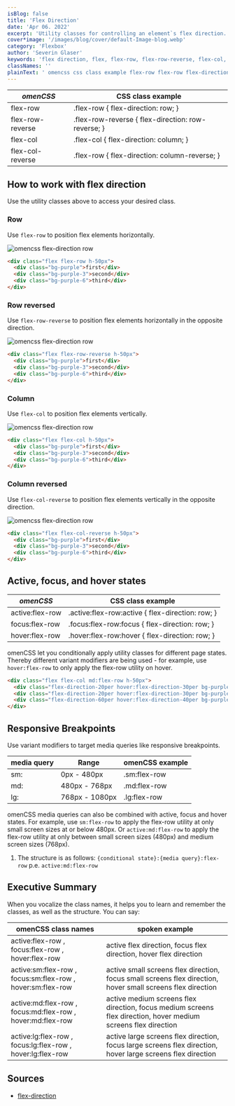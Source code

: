 ```yaml
---
isBlog: false
title: 'Flex Direction'
date: 'Apr 06. 2022'
excerpt: 'Utility classes for controlling an element`s flex direction.'
cover*image: '/images/blog/cover/default-Image-blog.webp'
category: 'Flexbox'
author: 'Severin Glaser'
keywords: 'flex direction, flex, flex-row, flex-row-reverse, flex-col, flex-col-reverse'
classNames: ''
plainText: ' omencss css class example flex-row flex-row flex-direction: row; flex-row-reverse flex-row-reverse flex-direction: row-reverse; flex-col flex-col flex-direction: column; flex-col-reverse flex-row flex-direction: column-reverse; how to work with flex direction use the utility classes above to access your desired class row use `flex-row` to position flex elements horizontally ! omencss flex-direction row images docs flex flex-direction webp?style=centerme  row reversed use `flex-row-reverse` to position flex elements horizontally in the opposite direction ! omencss flex-direction row images docs flex flex-direction-row-reversed webp?style=centerme  column use `flex-col` to position flex elements vertically ! omencss flex-direction row images docs flex flex-direction-col webp?style=centerme  column reversed use `flex-col-reverse` to position flex elements vertically in the opposite direction ! omencss flex-direction row images docs flex flex-direction-col-reversed webp?style=centerme  active focus and hover states omencss css class example active:flex-row active :flex-row:active flex-direction: row; focus:flex-row focus :flex-row:focus flex-direction: row; hover:flex-row hover :flex-row:hover flex-direction: row; omencss let you conditionally apply utility classes for different page states thereby different variant modifiers are being used for example use `hover:flex-row` to only apply the flex-row utility on hover  responsive breakpoints use variant modifiers to target media queries like responsive breakpoints media query range omencss example sm: 0px 480px sm:flex-row md: 480px 768px md:flex-row lg: 768px 1080px lg:flex-row omencss media queries can also be combined with active focus and hover states for example use `sm:flex-row` to apply the flex-row utility at only small screen sizes at or below 480px or `active:md:flex-row` to apply the flex-row utility at only between small screen sizes 480px and medium screen sizes 768px 1 the structure is as follows: ` conditional state : media query :flex-row` p e `active:md:flex-row` executive summary when you vocalize the class names it helps you to learn and remember the classes as well as the structure you can say: omencss class names spoken example active:flex-row focus:flex-row hover:flex-row active flex direction focus flex direction hover flex direction active:sm:flex-row focus:sm:flex-row hover:sm:flex-row active small screens flex direction focus small screens flex direction hover small screens flex direction active:md:flex-row focus:md:flex-row hover:md:flex-row active medium screens flex direction focus medium screens flex direction hover medium screens flex direction active:lg:flex-row focus:lg:flex-row hover:lg:flex-row active large screens flex direction focus large screens flex direction hover large screens flex direction sources flex-direction https: developer mozilla org en-us docs web css flex-direction '
---
```


| _omenCSS_        | CSS class example                                  |
| ---------------- | -------------------------------------------------- |
| flex-row         | .flex-row { flex-direction: row; }                 |
| flex-row-reverse | .flex-row-reverse { flex-direction: row-reverse; } |
| flex-col         | .flex-col { flex-direction: column; }              |
| flex-col-reverse | .flex-row { flex-direction: column-reverse; }      |

## How to work with flex direction

Use the utility classes above to access your desired class.

### Row

Use `flex-row` to position flex elements horizontally.

![omencss flex-direction row](/images/docs/flex/flex-direction.webp?style=centerme)

```html
<div class="flex flex-row h-50px">
  <div class="bg-purple">first</div>
  <div class="bg-purple-3">second</div>
  <div class="bg-purple-6">third</div>
</div>
```

### Row reversed

Use `flex-row-reverse` to position flex elements horizontally in the opposite direction.

![omencss flex-direction row](/images/docs/flex/flex-direction-row-reversed.webp?style=centerme)

```html
<div class="flex flex-row-reverse h-50px">
  <div class="bg-purple">first</div>
  <div class="bg-purple-3">second</div>
  <div class="bg-purple-6">third</div>
</div>
```

### Column

Use `flex-col` to position flex elements vertically.

![omencss flex-direction row](/images/docs/flex/flex-direction-col.webp?style=centerme)

```html
<div class="flex flex-col h-50px">
  <div class="bg-purple">first</div>
  <div class="bg-purple-3">second</div>
  <div class="bg-purple-6">third</div>
</div>
```

### Column reversed

Use `flex-col-reverse` to position flex elements vertically in the opposite direction.

![omencss flex-direction row](/images/docs/flex/flex-direction-col-reversed.webp?style=centerme)

```html
<div class="flex flex-col-reverse h-50px">
  <div class="bg-purple">first</div>
  <div class="bg-purple-3">second</div>
  <div class="bg-purple-6">third</div>
</div>
```

## Active, focus, and hover states

| _omenCSS_       | CSS class example                                 |
| --------------- | ------------------------------------------------- |
| active:flex-row | .active\:flex-row:active { flex-direction: row; } |
| focus:flex-row  | .focus\:flex-row:focus { flex-direction: row; }   |
| hover:flex-row  | .hover\:flex-row:hover { flex-direction: row; }   |

omenCSS let you conditionally apply utility classes for different page states. Thereby different variant modifiers are being used - for example, use `hover:flex-row` to only apply the flex-row utility on hover.

```html
<div class="flex flex-col md:flex-row h-50px">
  <div class="flex-direction-20per hover:flex-direction-30per bg-purple">first hover</div>
  <div class="flex-direction-20per hover:flex-direction-30per bg-purple-3">second hover</div>
  <div class="flex-direction-60per hover:flex-direction-40per bg-purple-6">third hover</div>
</div>
```

## Responsive Breakpoints

Use variant modifiers to target media queries like responsive breakpoints.

| media query | Range          | omenCSS example |
| ----------- | -------------- | --------------- |
| sm:         | 0px - 480px    | .sm:flex-row    |
| md:         | 480px - 768px  | .md:flex-row    |
| lg:         | 768px - 1080px | .lg:flex-row    |

omenCSS media queries can also be combined with active, focus and hover states. For example, use `sm:flex-row` to apply the flex-row utility at only small screen sizes at or below 480px. Or `active:md:flex-row` to apply the flex-row utility at only between small screen sizes (480px) and medium screen sizes (768px).

1. The structure is as follows: `{conditional state}:{media query}:flex-row` p.e. `active:md:flex-row`

## Executive Summary

When you vocalize the class names, it helps you to learn and remember the classes, as well as the structure. You can say:

| omenCSS class names                                        | spoken example                                                                                                 |
| ---------------------------------------------------------- | -------------------------------------------------------------------------------------------------------------- |
| active:flex-row , focus:flex-row , hover:flex-row          | active flex direction, focus flex direction, hover flex direction                                              |
| active:sm:flex-row , focus:sm:flex-row , hover:sm:flex-row | active small screens flex direction, focus small screens flex direction, hover small screens flex direction    |
| active:md:flex-row , focus:md:flex-row , hover:md:flex-row | active medium screens flex direction, focus medium screens flex direction, hover medium screens flex direction |
| active:lg:flex-row , focus:lg:flex-row , hover:lg:flex-row | active large screens flex direction, focus large screens flex direction, hover large screens flex direction    |

## Sources

- [flex-direction](https://developer.mozilla.org/en-US/docs/Web/CSS/flex-direction)
